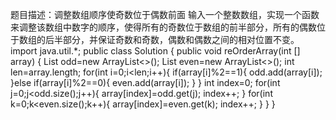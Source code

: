 题目描述：调整数组顺序使奇数位于偶数前面
输入一个整数数组，实现一个函数来调整该数组中数字的顺序，使得所有的奇数位于数组的前半部分，所有的偶数位于数组的后半部分，并保证奇数和奇数，偶数和偶数之间的相对位置不变。
import java.util.*;
public class Solution {
    public void reOrderArray(int [] array) {
        List<Integer> odd=new ArrayList<>();
        List<Integer> even=new ArrayList<>();
        int len=array.length;
        for(int i=0;i<len;i++){
            if(array[i]%2==1){
                odd.add(array[i]);
            }else if(array[i]%2==0){
                even.add(array[i]);
            }
        }
        int index=0;
        for(int j=0;j<odd.size();j++){
            array[index]=odd.get(j);
            index++;
        }
        for(int k=0;k<even.size();k++){
            array[index]=even.get(k);
            index++;
        }
    }
}
